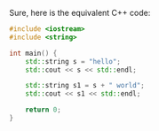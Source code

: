 Sure, here is the equivalent C++ code:

```cpp
#include <iostream>
#include <string>

int main() {
    std::string s = "hello";
    std::cout << s << std::endl;

    std::string s1 = s + " world";
    std::cout << s1 << std::endl;

    return 0;
}
```
